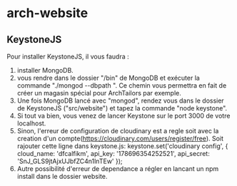 # arch-website

## KeystoneJS
Pour installer KeystoneJS, il vous faudra :

1. installer MongoDB.
2. vous rendre dans le dossier "/bin" de MongoDB et exécuter la commande "./mongod --dbpath <votre-dossier-de-stockage>". Ce chemin vous permettra en fait de créer un magasin spécial pour ArchTailors par exemple.
3. Une fois MongoDB lancé avec "mongod", rendez vous dans le dossier de KeystoneJS ("src/website") et tapez la commande "node keystone".
4. Si tout va bien, vous venez de lancer Keystone sur le port 3000 de votre localhost.
5. Sinon, l'erreur de configuration de cloudinary est a regle soit avec la creation d'un compte(https://cloudinary.com/users/register/free). Soit rajouter cette ligne dans keystone.js:
keystone.set('cloudinary config', { cloud_name: 'dfcalfikm', api_key: '178696354252521', api_secret: 'SnJ_GLS9jtAjxUJbfZC4n1lnTEw' });
6. Autre possibilité d'erreur de dependance a régler en lancant un npm install dans le dossier website.
